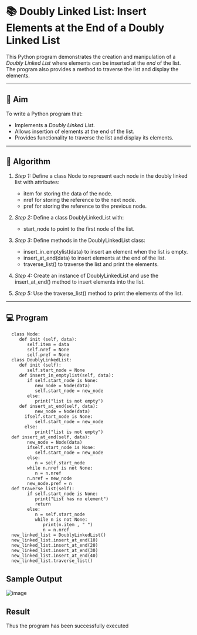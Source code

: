 # 📚 Doubly Linked List: Insert Elements at the End of a Doubly Linked List

This Python program demonstrates the creation and manipulation of a *Doubly Linked List* where elements can be inserted at the *end* of the list. The program also provides a method to traverse the list and display the elements.

---

## 🎯 Aim

To write a Python program that:
- Implements a *Doubly Linked List*.
- Allows insertion of elements at the end of the list.
- Provides functionality to traverse the list and display its elements.

---

## 🧠 Algorithm

1. *Step 1:* Define a class Node to represent each node in the doubly linked list with attributes:
   - item for storing the data of the node.
   - nref for storing the reference to the next node.
   - pref for storing the reference to the previous node.

2. *Step 2:* Define a class DoublyLinkedList with:
   - start_node to point to the first node of the list.

3. *Step 3:* Define methods in the DoublyLinkedList class:
   - insert_in_emptylist(data) to insert an element when the list is empty.
   - insert_at_end(data) to insert elements at the end of the list.
   - traverse_list() to traverse the list and print the elements.

4. *Step 4:* Create an instance of DoublyLinkedList and use the insert_at_end() method to insert elements into the list.

5. *Step 5:* Use the traverse_list() method to print the elements of the list.

---

## 💻 Program

      class Node:
         def init (self, data): 
            self.item = data 
            self.nref = None 
            self.pref = None
      class DoublyLinkedList: 
         def init (self):
            self.start_node = None
         def insert_in_emptylist(self, data): 
            if self.start_node is None:
               new_node = Node(data) 
               self.start_node = new_node
            else:
               print("list is not empty") 
         def insert_at_end(self, data):
               new_node = Node(data) 
           ifself.start_node is None:
               self.start_node = new_node 
           else:
               print("list is not empty") 
      def insert_at_end(self, data):
            new_node = Node(data) 
            ifself.start_node is None:
               self.start_node = new_node 
            else:
               n = self.start_node
            while n.nref is not None: 
               n = n.nref
            n.nref = new_node 
            new_node.pref = n
      def traverse_list(self):
            if self.start_node is None: 
               print("List has no element") 
               return
            else:
               n = self.start_node 
               while n is not None:
                  print(n.item , " ") 
                  n = n.nref
      new_linked_list = DoublyLinkedList() 
      new_linked_list.insert_at_end(10) 
      new_linked_list.insert_at_end(20) 
      new_linked_list.insert_at_end(30) 
      new_linked_list.insert_at_end(40) 
      new_linked_list.traverse_list()

## Sample Output
![image](https://github.com/user-attachments/assets/659c09bb-4957-4b14-9fbc-35917fcf1e72)

## Result
Thus the program has been successfully executed
